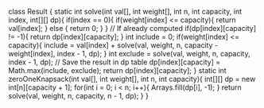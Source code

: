 class Result
{
    static int solve(int val[], int weight[], int n, int capacity, int index, int[][] dp){
        if(index == 0){
            if(weight[index] <= capacity){
                return val[index];
            } else {
                return 0;
            }
        }
        // If already computed
        if(dp[index][capacity] != -1){
            return dp[index][capacity];
        }
        int include = 0;
        if(weight[index] <= capacity){
            include = val[index] + solve(val, weight, n, capacity - weight[index], index - 1, dp);
        }
        int exclude = solve(val, weight, n, capacity, index - 1, dp);
        // Save the result in dp table
        dp[index][capacity] = Math.max(include, exclude);
        return dp[index][capacity];
    }
    static int zeroOneKnapsack(int val[], int weight[], int n, int capacity){
        int[][] dp = new int[n][capacity + 1];
        for(int i = 0; i < n; i++){
            Arrays.fill(dp[i], -1);
        }
        return solve(val, weight, n, capacity, n - 1, dp);
    }
}